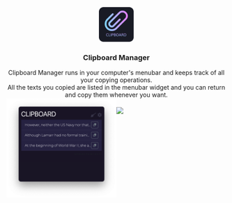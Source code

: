 <div align="center">
    <img width="80" height="80" src ="https://github.com/sschrs/clipboard/blob/main/assets/icons/clipboard.png?raw=true">
    <h3>Clipboard Manager</h3>
</div>




<div align="center">
    Clipboard Manager runs in your computer's menubar and keeps track of all your copying operations. 
    <br> 
    All the texts you copied are listed in the menubar widget and you can return and copy them whenever you want.
</div>

<div>
<img width="50%" style="float: left" src="https://github.com/sschrs/clipboard/blob/main/screenshots/clipboard.png?raw=true">
<img width="50%" style="padding-top: 20px;float: right;" src="https://github.com/sschrs/clipboard/blob/main/screenshots/clipboard.gif?raw=true">
</div> 

